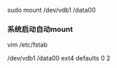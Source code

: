 
sudo mount /dev/vdb1 /data00


### 系统启动自动mount

vim /etc/fstab

/dev/vdb1 /data00 ext4 defaults 0 2
